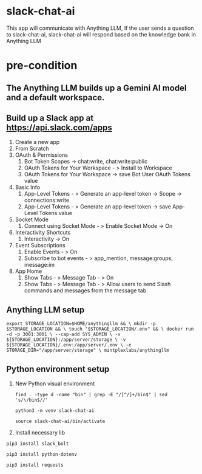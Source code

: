 # slack-chat-ai
This app will communicate with Anything LLM, If the user sends a question to slack-chat-ai, slack-chat-ai will respond based on the knowledge bank in Anything LLM
# pre-condition
## The Anything LLM builds up a Gemini AI model and a default workspace.

## Build up a Slack app at https://api.slack.com/apps
1. Create a new app
1. From Scratch
1. OAuth & Permissions
   1. Bot Token Scopes -> chat:write, chat:write:public
   2. OAuth Tokens for Your Workspace - > Install to Workspace
   3. OAuth Tokens for Your Workspace -> save Bot User OAuth Tokens value
1. Basic Info
   1. App-Level Tokens - > Generate an app-level token -> Scope -> connections:write
   2. App-Level Tokens - > Generate an app-level token -> save App-Level Tokens value
1. Socket Mode
   1. Connect using Socket Mode - > Enable Socket Mode -> On
1. Interactivity Shortcuts
   1. Interactivity -> On
1. Event Subscriptions
   1. Enable Events - > On
   2. Subscribe to bot events - > app_mention, message:groups, message:im
1. App Home
   1. Show Tabs - > Message Tab - > On
   2. Show Tabs - > Message Tab - > Allow users to send Slash commands and messages from the message tab
  
## Anything LLM setup

`
export STORAGE_LOCATION=$HOME/anythingllm && \
mkdir -p $STORAGE_LOCATION && \
touch "$STORAGE_LOCATION/.env" && \
docker run -d -p 3001:3001 \
--cap-add SYS_ADMIN \
-v ${STORAGE_LOCATION}:/app/server/storage \
-v ${STORAGE_LOCATION}/.env:/app/server/.env \
-e STORAGE_DIR="/app/server/storage" \
mintplexlabs/anythingllm
`

## Python environment setup 
1. New Python visual environment
   
   `find . -type d -name "bin" | grep -E "/[^/]+/bin$" | sed 's/\/bin$//'`
   
   `python3 -m venv slack-chat-ai`
   
   `source slack-chat-ai/bin/activate`
1. Install necessary lib
   
  `pip3 install slack_bolt`

  `pip3 install python-dotenv`

  `pip3 install requests`
